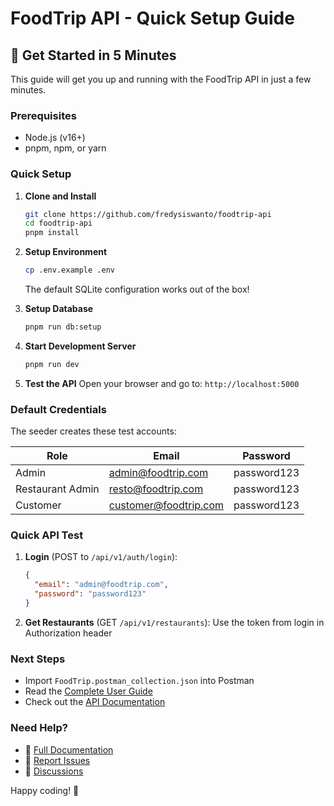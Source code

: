 # FoodTrip API - Quick Setup Guide

## 🚀 Get Started in 5 Minutes

This guide will get you up and running with the FoodTrip API in just a few minutes.

### Prerequisites
- Node.js (v16+)
- pnpm, npm, or yarn

### Quick Setup

1. **Clone and Install**
   ```bash
   git clone https://github.com/fredysiswanto/foodtrip-api
   cd foodtrip-api
   pnpm install
   ```

2. **Setup Environment**
   ```bash
   cp .env.example .env
   ```
   The default SQLite configuration works out of the box!

3. **Setup Database**
   ```bash
   pnpm run db:setup
   ```

4. **Start Development Server**
   ```bash
   pnpm run dev
   ```

5. **Test the API**
   Open your browser and go to: `http://localhost:5000`

### Default Credentials

The seeder creates these test accounts:

| Role | Email | Password |
|------|-------|----------|
| Admin | admin@foodtrip.com | password123 |
| Restaurant Admin | resto@foodtrip.com | password123 |
| Customer | customer@foodtrip.com | password123 |

### Quick API Test

1. **Login** (POST to `/api/v1/auth/login`):
   ```json
   {
     "email": "admin@foodtrip.com",
     "password": "password123"
   }
   ```

2. **Get Restaurants** (GET `/api/v1/restaurants`):
   Use the token from login in Authorization header

### Next Steps

- Import `FoodTrip.postman_collection.json` into Postman
- Read the [Complete User Guide](./USER_GUIDE.md)
- Check out the [API Documentation](./API_DOCUMENTATION.md)

### Need Help?

- 📖 [Full Documentation](./USER_GUIDE.md)
- 🐛 [Report Issues](https://github.com/fredysiswanto/foodtrip-api/issues)
- 💬 [Discussions](https://github.com/fredysiswanto/foodtrip-api/discussions)

Happy coding! 🎉
